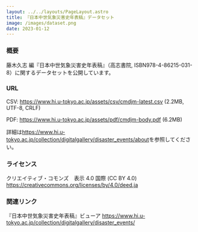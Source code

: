 ```yaml
---
layout: ../../layouts/PageLayout.astro
title: 『日本中世気象災害史年表稿』データセット
image: /images/dataset.png
date: 2023-01-12
---
```

### 概要

藤木久志 編『日本中世気象災害史年表稿』（高志書院, ISBN978-4-86215-031-8）に関するデータセットを公開しています。

### URL

CSV: <https://www.hi.u-tokyo.ac.jp/assets/csv/cmdjm-latest.csv>  (2.2MB, UTF-8, CRLF)

PDF: <https://www.hi.u-tokyo.ac.jp/assets/pdf/cmdjm-body.pdf> (6.2MB)

詳細は<https://www.hi.u-tokyo.ac.jp/collection/digitalgallery/disaster_events/about>を参照してください。

### ライセンス

クリエイティブ・コモンズ　表示 4.0 国際 (CC BY 4.0)
<https://creativecommons.org/licenses/by/4.0/deed.ja>

### 関連リンク

『日本中世気象災害史年表稿』ビューア
<https://www.hi.u-tokyo.ac.jp/collection/digitalgallery/disaster_events/>
